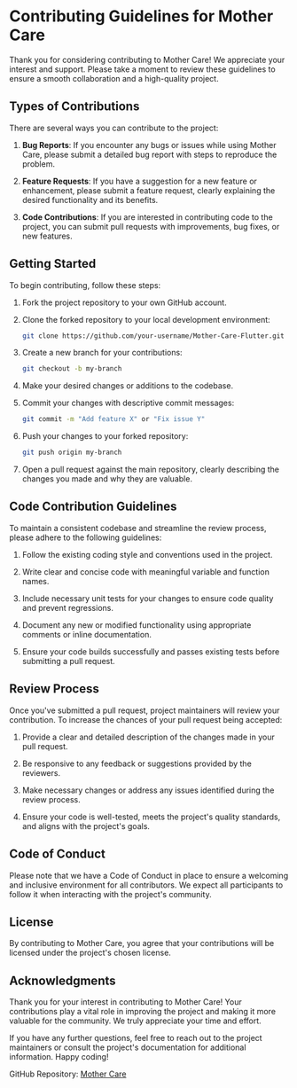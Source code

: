 Contributing Guidelines for Mother Care
====================================

Thank you for considering contributing to Mother Care! We appreciate your interest and support. Please take a moment to review these guidelines to ensure a smooth collaboration and a high-quality project.

Types of Contributions
----------------------
There are several ways you can contribute to the project:

1. **Bug Reports**: If you encounter any bugs or issues while using Mother Care, please submit a detailed bug report with steps to reproduce the problem.

2. **Feature Requests**: If you have a suggestion for a new feature or enhancement, please submit a feature request, clearly explaining the desired functionality and its benefits.

3. **Code Contributions**: If you are interested in contributing code to the project, you can submit pull requests with improvements, bug fixes, or new features.

Getting Started
---------------
To begin contributing, follow these steps:

1. Fork the project repository to your own GitHub account.

2. Clone the forked repository to your local development environment:

   ```bash
   git clone https://github.com/your-username/Mother-Care-Flutter.git
   ```

3. Create a new branch for your contributions:

   ```bash
   git checkout -b my-branch
   ```

4. Make your desired changes or additions to the codebase.

5. Commit your changes with descriptive commit messages:

   ```bash
   git commit -m "Add feature X" or "Fix issue Y"
   ```

6. Push your changes to your forked repository:

   ```bash
   git push origin my-branch
   ```

7. Open a pull request against the main repository, clearly describing the changes you made and why they are valuable.

Code Contribution Guidelines
---------------------------
To maintain a consistent codebase and streamline the review process, please adhere to the following guidelines:

1. Follow the existing coding style and conventions used in the project.

2. Write clear and concise code with meaningful variable and function names.

3. Include necessary unit tests for your changes to ensure code quality and prevent regressions.

4. Document any new or modified functionality using appropriate comments or inline documentation.

5. Ensure your code builds successfully and passes existing tests before submitting a pull request.

Review Process
--------------
Once you've submitted a pull request, project maintainers will review your contribution. To increase the chances of your pull request being accepted:

1. Provide a clear and detailed description of the changes made in your pull request.

2. Be responsive to any feedback or suggestions provided by the reviewers.

3. Make necessary changes or address any issues identified during the review process.

4. Ensure your code is well-tested, meets the project's quality standards, and aligns with the project's goals.

Code of Conduct
---------------
Please note that we have a Code of Conduct in place to ensure a welcoming and inclusive environment for all contributors. We expect all participants to follow it when interacting with the project's community.

License
-------
By contributing to Mother Care, you agree that your contributions will be licensed under the project's chosen license.

Acknowledgments
---------------
Thank you for your interest in contributing to Mother Care! Your contributions play a vital role in improving the project and making it more valuable for the community. We truly appreciate your time and effort.

If you have any further questions, feel free to reach out to the project maintainers or consult the project's documentation for additional information. Happy coding!

GitHub Repository: [Mother Care](https://github.com/Emon526/Mother-Care-Flutter)
